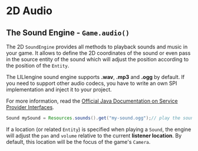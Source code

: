 # 2D Audio

## The Sound Engine - `Game.audio()`

The 2D `SoundEngine` provides all methods to playback sounds and music in your game. It allows to define the 2D coordinates of the sound or even pass in the source entity of the sound which will adjust the position according to the position of the `Entity`.

The LILIengine sound engine supports **.wav**, **.mp3** and **.ogg** by default. If you need to support other audio codecs, you have to write an own SPI implementation and inject it to your project.

For more information, read the [Official Java Documentation on Service Provider Interfaces](https://docs.oracle.com/javase/tutorial/sound/SPI-intro.html).

```java
Sound mySound = Resources.sounds().get("my-sound.ogg");// play the soundGame.audio().playSound(mySound);// play the sound at environment location (50/50)Game.audio().playSound(mySound, 50, 50);// play the sound at location of an entity Game.audio().playSound(mySound, myEntity);// play background musicGame.audio().playMusic(Resources.sounds().get("my-music.ogg"));// use the SoundPlayback to react to eventsISoundPlayback playback = Game.audio().playSound(mySound);playback.addSoundPlaybackListener(new SoundPlaybackListener() {  @Override  public void finished(SoundEvent event) {  }  @Override  public void cancelled(SoundEvent event) {  }});
```

If a location \(or related `Entity`\) is specified when playing a `Sound`, the engine will adjust the `pan` and `volume` relative to the current **listener location**. By default, this location will be the focus of the game's `Camera`.

